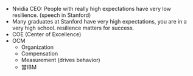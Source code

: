 
* Nvidia CEO: People with really high expectations have very low resilience. (speech in Stanford)
* Many graduates at Stanford have very high expectations, you are in a very high school. resilience matters for success.
* COE (Center of Excellence)
* OCM
	* Organization 
	* Compensation
	* Measurement (drives behavior)
	* 當IBM